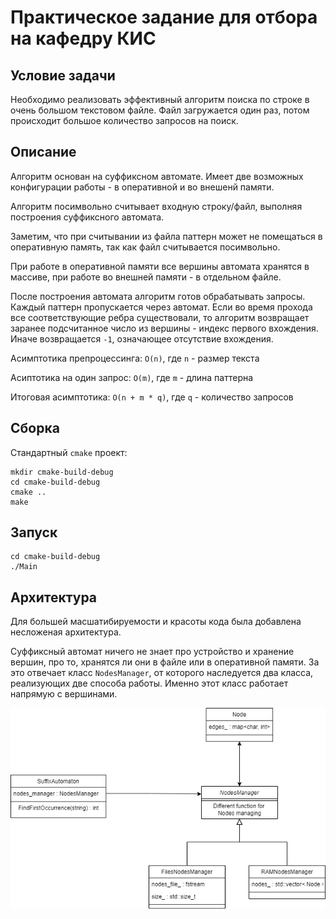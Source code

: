 # Практическое задание для отбора на кафедру КИС

## Условие задачи

Необходимо реализовать эффективный алгоритм поиска по строке в очень большом текстовом файле. 
Файл загружается один раз, потом происходит большое количество запросов на поиск.

## Описание

Алгоритм основан на суффиксном автомате. 
Имеет две возможных конфигурации работы - в оперативной и во внешенй памяти.

Алгоритм посимвольно считывает входную строку/файл, выполняя построения суффиксного автомата.

Заметим, что при считывании из файла паттерн может не помещаться в оперативную память, так как файл считывается посимвольно.

При работе в оперативной памяти все вершины автомата хранятся в массиве, при работе во внешней памяти - в отдельном файле.

После построения автомата алгоритм готов обрабатывать запросы. 
Каждый паттерн пропускается через автомат. 
Если во время прохода все соответствующие ребра существовали, то алгоритм возвращает заранее подсчитанное число из вершины - индекс первого вхождения.
Иначе возвращается `-1`, означающее отсутствие вхождения. 

Асимптотика препроцессинга: `O(n)`, где `n` - размер текста

Асиптотика на один запрос: `O(m)`, где `m` - длина паттерна

Итоговая асимптотика: `O(n + m * q)`, где `q` - количество запросов

## Сборка

Стандартный `cmake` проект:

```
mkdir cmake-build-debug
cd cmake-build-debug
cmake ..
make
```

## Запуск

```
cd cmake-build-debug
./Main
```

## Архитектура 

Для большей масшатибируемости и красоты кода была добавлена несложеная архитектура.

Суффиксный автомат ничего не знает про устройство и хранение вершин, про то, хранятся ли они в файле или в оперативной памяти.
За это отвечает класс `NodesManager`, от которого наследуется два класса, реализующих две способа работы. Именно этот класс работает напрямую с вершинами.

![Архитектура](https://github.com/greatrobocreator/LargeTextSearch-1C-Screening-Task211/blob/dev/diagram.png?raw=true)